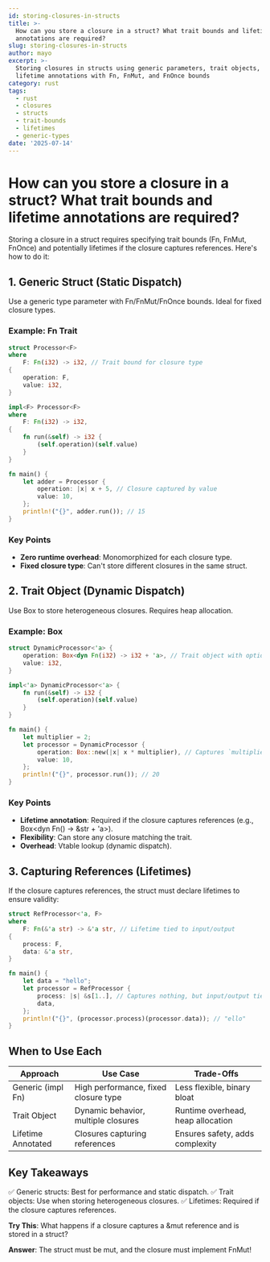 ```yaml
---
id: storing-closures-in-structs
title: >-
  How can you store a closure in a struct? What trait bounds and lifetime
  annotations are required?
slug: storing-closures-in-structs
author: mayo
excerpt: >-
  Storing closures in structs using generic parameters, trait objects, and
  lifetime annotations with Fn, FnMut, and FnOnce bounds
category: rust
tags:
  - rust
  - closures
  - structs
  - trait-bounds
  - lifetimes
  - generic-types
date: '2025-07-14'
---
```


# How can you store a closure in a struct? What trait bounds and lifetime annotations are required?

Storing a closure in a struct requires specifying trait bounds (Fn, FnMut, FnOnce) and potentially lifetimes if the closure captures references. Here's how to do it:

## 1. Generic Struct (Static Dispatch)

Use a generic type parameter with Fn/FnMut/FnOnce bounds. Ideal for fixed closure types.

### Example: Fn Trait

```rust
struct Processor<F>
where
    F: Fn(i32) -> i32, // Trait bound for closure type
{
    operation: F,
    value: i32,
}

impl<F> Processor<F>
where
    F: Fn(i32) -> i32,
{
    fn run(&self) -> i32 {
        (self.operation)(self.value)
    }
}

fn main() {
    let adder = Processor {
        operation: |x| x + 5, // Closure captured by value
        value: 10,
    };
    println!("{}", adder.run()); // 15
}
```

### Key Points
- **Zero runtime overhead**: Monomorphized for each closure type.
- **Fixed closure type**: Can't store different closures in the same struct.

## 2. Trait Object (Dynamic Dispatch)

Use Box<dyn Fn...> to store heterogeneous closures. Requires heap allocation.

### Example: Box<dyn Fn>

```rust
struct DynamicProcessor<'a> {
    operation: Box<dyn Fn(i32) -> i32 + 'a>, // Trait object with optional lifetime
    value: i32,
}

impl<'a> DynamicProcessor<'a> {
    fn run(&self) -> i32 {
        (self.operation)(self.value)
    }
}

fn main() {
    let multiplier = 2;
    let processor = DynamicProcessor {
        operation: Box::new(|x| x * multiplier), // Captures `multiplier`
        value: 10,
    };
    println!("{}", processor.run()); // 20
}
```

### Key Points
- **Lifetime annotation**: Required if the closure captures references (e.g., Box<dyn Fn() -> &str + 'a>).
- **Flexibility**: Can store any closure matching the trait.
- **Overhead**: Vtable lookup (dynamic dispatch).

## 3. Capturing References (Lifetimes)

If the closure captures references, the struct must declare lifetimes to ensure validity:

```rust
struct RefProcessor<'a, F>
where
    F: Fn(&'a str) -> &'a str, // Lifetime tied to input/output
{
    process: F,
    data: &'a str,
}

fn main() {
    let data = "hello";
    let processor = RefProcessor {
        process: |s| &s[1..], // Captures nothing, but input/output tied to `data`
        data,
    };
    println!("{}", (processor.process)(processor.data)); // "ello"
}
```

## When to Use Each

| Approach | Use Case | Trade-Offs |
|----------|----------|------------|
| Generic (impl Fn) | High performance, fixed closure type | Less flexible, binary bloat |
| Trait Object | Dynamic behavior, multiple closures | Runtime overhead, heap allocation |
| Lifetime Annotated | Closures capturing references | Ensures safety, adds complexity |

## Key Takeaways

✅ Generic structs: Best for performance and static dispatch.
✅ Trait objects: Use when storing heterogeneous closures.
✅ Lifetimes: Required if the closure captures references.

**Try This**: What happens if a closure captures a &mut reference and is stored in a struct?

**Answer**: The struct must be mut, and the closure must implement FnMut!
